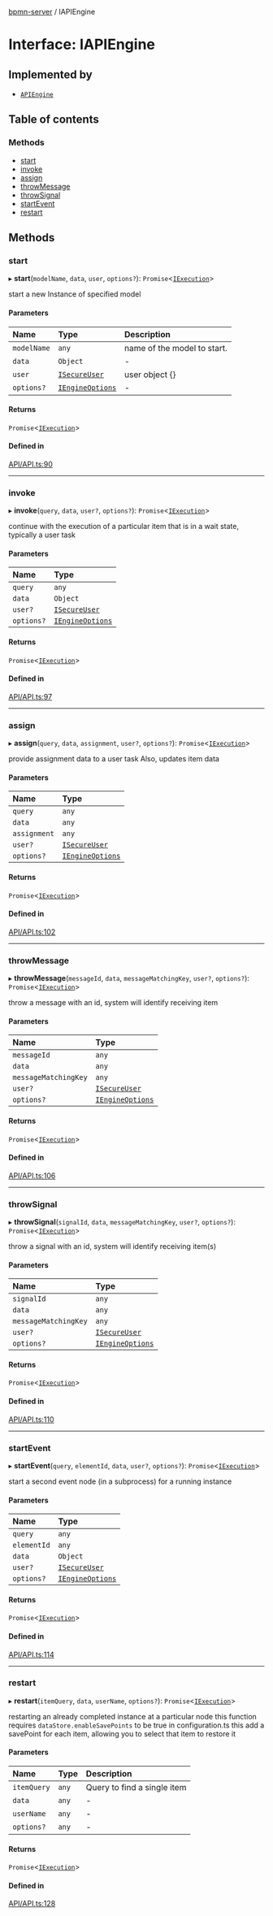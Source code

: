 [bpmn-server](../readme.md) / IAPIEngine

# Interface: IAPIEngine

## Implemented by

- [`APIEngine`](../classes/APIEngine.md)

## Table of contents

### Methods

- [start](IAPIEngine.md#start)
- [invoke](IAPIEngine.md#invoke)
- [assign](IAPIEngine.md#assign)
- [throwMessage](IAPIEngine.md#throwmessage)
- [throwSignal](IAPIEngine.md#throwsignal)
- [startEvent](IAPIEngine.md#startevent)
- [restart](IAPIEngine.md#restart)

## Methods

### start

▸ **start**(`modelName`, `data`, `user`, `options?`): `Promise`\<[`IExecution`](IExecution.md)\>

start a new Instance of specified model

#### Parameters

| Name | Type | Description |
| :------ | :------ | :------ |
| `modelName` | `any` | name of the model to start. |
| `data` | `Object` | - |
| `user` | [`ISecureUser`](ISecureUser.md) | user object {} |
| `options?` | [`IEngineOptions`](IEngineOptions.md) | - |

#### Returns

`Promise`\<[`IExecution`](IExecution.md)\>

#### Defined in

[API/API.ts:90](https://github.com/bpmnServer/bpmn-server/blob/4a25965/src/API/API.ts#L90)

___

### invoke

▸ **invoke**(`query`, `data`, `user?`, `options?`): `Promise`\<[`IExecution`](IExecution.md)\>

continue with the execution of a particular item that is in a wait state, typically a user task

#### Parameters

| Name | Type |
| :------ | :------ |
| `query` | `any` |
| `data` | `Object` |
| `user?` | [`ISecureUser`](ISecureUser.md) |
| `options?` | [`IEngineOptions`](IEngineOptions.md) |

#### Returns

`Promise`\<[`IExecution`](IExecution.md)\>

#### Defined in

[API/API.ts:97](https://github.com/bpmnServer/bpmn-server/blob/4a25965/src/API/API.ts#L97)

___

### assign

▸ **assign**(`query`, `data`, `assignment`, `user?`, `options?`): `Promise`\<[`IExecution`](IExecution.md)\>

provide assignment data to a user task
Also, updates item data

#### Parameters

| Name | Type |
| :------ | :------ |
| `query` | `any` |
| `data` | `any` |
| `assignment` | `any` |
| `user?` | [`ISecureUser`](ISecureUser.md) |
| `options?` | [`IEngineOptions`](IEngineOptions.md) |

#### Returns

`Promise`\<[`IExecution`](IExecution.md)\>

#### Defined in

[API/API.ts:102](https://github.com/bpmnServer/bpmn-server/blob/4a25965/src/API/API.ts#L102)

___

### throwMessage

▸ **throwMessage**(`messageId`, `data`, `messageMatchingKey`, `user?`, `options?`): `Promise`\<[`IExecution`](IExecution.md)\>

throw a message with an id, system will identify receiving item

#### Parameters

| Name | Type |
| :------ | :------ |
| `messageId` | `any` |
| `data` | `any` |
| `messageMatchingKey` | `any` |
| `user?` | [`ISecureUser`](ISecureUser.md) |
| `options?` | [`IEngineOptions`](IEngineOptions.md) |

#### Returns

`Promise`\<[`IExecution`](IExecution.md)\>

#### Defined in

[API/API.ts:106](https://github.com/bpmnServer/bpmn-server/blob/4a25965/src/API/API.ts#L106)

___

### throwSignal

▸ **throwSignal**(`signalId`, `data`, `messageMatchingKey`, `user?`, `options?`): `Promise`\<[`IExecution`](IExecution.md)\>

throw a signal with an id, system will identify receiving item(s)

#### Parameters

| Name | Type |
| :------ | :------ |
| `signalId` | `any` |
| `data` | `any` |
| `messageMatchingKey` | `any` |
| `user?` | [`ISecureUser`](ISecureUser.md) |
| `options?` | [`IEngineOptions`](IEngineOptions.md) |

#### Returns

`Promise`\<[`IExecution`](IExecution.md)\>

#### Defined in

[API/API.ts:110](https://github.com/bpmnServer/bpmn-server/blob/4a25965/src/API/API.ts#L110)

___

### startEvent

▸ **startEvent**(`query`, `elementId`, `data`, `user?`, `options?`): `Promise`\<[`IExecution`](IExecution.md)\>

start a second event node (in a subprocess) for a running instance

#### Parameters

| Name | Type |
| :------ | :------ |
| `query` | `any` |
| `elementId` | `any` |
| `data` | `Object` |
| `user?` | [`ISecureUser`](ISecureUser.md) |
| `options?` | [`IEngineOptions`](IEngineOptions.md) |

#### Returns

`Promise`\<[`IExecution`](IExecution.md)\>

#### Defined in

[API/API.ts:114](https://github.com/bpmnServer/bpmn-server/blob/4a25965/src/API/API.ts#L114)

___

### restart

▸ **restart**(`itemQuery`, `data`, `userName`, `options?`): `Promise`\<[`IExecution`](IExecution.md)\>

restarting an already completed instance at a particular node
this function requires `dataStore.enableSavePoints` to be true in configuration.ts
this add a savePoint for each item, allowing you to select that item to restore it

#### Parameters

| Name | Type | Description |
| :------ | :------ | :------ |
| `itemQuery` | `any` | Query to find a single item |
| `data` | `any` | - |
| `userName` | `any` | - |
| `options?` | `any` | - |

#### Returns

`Promise`\<[`IExecution`](IExecution.md)\>

#### Defined in

[API/API.ts:128](https://github.com/bpmnServer/bpmn-server/blob/4a25965/src/API/API.ts#L128)

